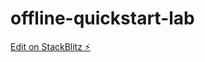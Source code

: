 # offline-quickstart-lab

[Edit on StackBlitz ⚡️](https://stackblitz.com/edit/offline-quickstart-lab)